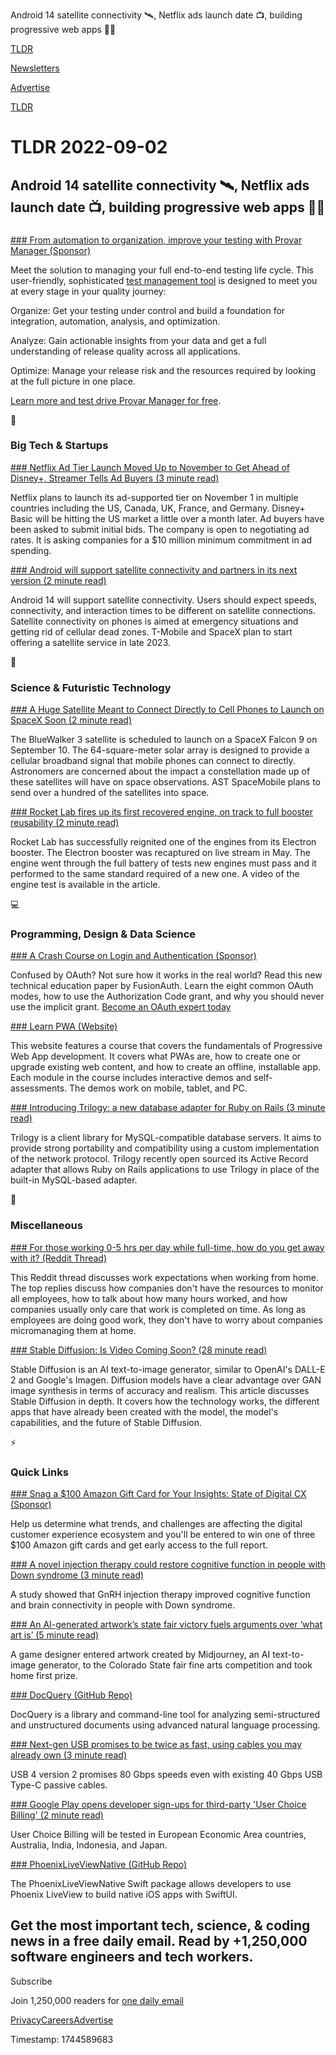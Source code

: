 Android 14 satellite connectivity 🛰️, Netflix ads launch date 📺, building progressive web apps 👨‍💻

[TLDR](/)

[Newsletters](/newsletters)

[Advertise](https://advertise.tldr.tech/)

[TLDR](/)

# TLDR 2022-09-02

## Android 14 satellite connectivity 🛰️, Netflix ads launch date 📺, building progressive web apps 👨‍💻

### 

[### From automation to organization, improve your testing with Provar Manager (Sponsor)](https://bit.ly/3cfohxn)

Meet the solution to managing your full end-to-end testing life cycle. This user-friendly, sophisticated [test management tool](https://bit.ly/3CFOHXN) is designed to meet you at every stage in your quality journey:

Organize: Get your testing under control and build a foundation for integration, automation, analysis, and optimization.

Analyze: Gain actionable insights from your data and get a full understanding of release quality across all applications.

Optimize: Manage your release risk and the resources required by looking at the full picture in one place.

[Learn more and test drive Provar Manager for free](https://bit.ly/3CFOHXN).

📱

### Big Tech & Startups

[### Netflix Ad Tier Launch Moved Up to November to Get Ahead of Disney+, Streamer Tells Ad Buyers (3 minute read)](https://variety.com/2022/digital/news/netflix-ad-tier-launch-november-1235357465/?utm_source=tldrnewsletter)

Netflix plans to launch its ad-supported tier on November 1 in multiple countries including the US, Canada, UK, France, and Germany. Disney+ Basic will be hitting the US market a little over a month later. Ad buyers have been asked to submit initial bids. The company is open to negotiating ad rates. It is asking companies for a $10 million minimum commitment in ad spending.

[### Android will support satellite connectivity and partners in its next version (2 minute read)](https://9to5google.com/2022/09/01/android-14-satellite-support/?utm_source=tldrnewsletter)

Android 14 will support satellite connectivity. Users should expect speeds, connectivity, and interaction times to be different on satellite connections. Satellite connectivity on phones is aimed at emergency situations and getting rid of cellular dead zones. T-Mobile and SpaceX plan to start offering a satellite service in late 2023.

🚀

### Science & Futuristic Technology

[### A Huge Satellite Meant to Connect Directly to Cell Phones to Launch on SpaceX Soon (2 minute read)](https://www.cnet.com/science/space/a-huge-satellite-meant-to-connect-directly-to-cell-phones-to-launch-on-spacex-soon/?utm_source=tldrnewsletter)

The BlueWalker 3 satellite is scheduled to launch on a SpaceX Falcon 9 on September 10. The 64-square-meter solar array is designed to provide a cellular broadband signal that mobile phones can connect to directly. Astronomers are concerned about the impact a constellation made up of these satellites will have on space observations. AST SpaceMobile plans to send over a hundred of the satellites into space.

[### Rocket Lab fires up its first recovered engine, on track to full booster reusability (2 minute read)](https://techcrunch.com/2022/09/01/rocket-lab-fires-up-its-first-recovered-engine-on-track-to-full-booster-reusability/?utm_source=tldrnewsletter)

Rocket Lab has successfully reignited one of the engines from its Electron booster. The Electron booster was recaptured on live stream in May. The engine went through the full battery of tests new engines must pass and it performed to the same standard required of a new one. A video of the engine test is available in the article.

💻

### Programming, Design & Data Science

[### A Crash Course on Login and Authentication (Sponsor)](https://fusionauth.io/tech-papers/login-authentication-workflows/?utm_campaign=newsletter%20ads&amp;utm_source=tldr&amp;utm_medium=referral&amp;utm_term=workflows)

Confused by OAuth? Not sure how it works in the real world? Read this new technical education paper by FusionAuth. Learn the eight common OAuth modes, how to use the Authorization Code grant, and why you should never use the implicit grant. [Become an OAuth expert today](https://fusionauth.io/tech-papers/login-authentication-workflows/?utm_campaign=Newsletter%20Ads&utm_source=tldr&utm_medium=referral&utm_term=workflows)

[### Learn PWA (Website)](https://web.dev/learn/pwa/?utm_source=tldrnewsletter)

This website features a course that covers the fundamentals of Progressive Web App development. It covers what PWAs are, how to create one or upgrade existing web content, and how to create an offline, installable app. Each module in the course includes interactive demos and self-assessments. The demos work on mobile, tablet, and PC.

[### Introducing Trilogy: a new database adapter for Ruby on Rails (3 minute read)](https://github.blog/2022-08-25-introducing-trilogy-a-new-database-adapter-for-ruby-on-rails/?utm_source=tldrnewsletter)

Trilogy is a client library for MySQL-compatible database servers. It aims to provide strong portability and compatibility using a custom implementation of the network protocol. Trilogy recently open sourced its Active Record adapter that allows Ruby on Rails applications to use Trilogy in place of the built-in MySQL-based adapter.

🎁

### Miscellaneous

[### For those working 0-5 hrs per day while full-time, how do you get away with it? (Reddit Thread)](https://www.reddit.com/r/cscareerquestions/comments/x3bgzm/for_those_working_05_hrs_per_day_while_fulltime/?utm_source=tldrnewsletter)

This Reddit thread discusses work expectations when working from home. The top replies discuss how companies don't have the resources to monitor all employees, how to talk about how many hours worked, and how companies usually only care that work is completed on time. As long as employees are doing good work, they don't have to worry about companies micromanaging them at home.

[### Stable Diffusion: Is Video Coming Soon? (28 minute read)](https://metaphysic.ai/stable-diffusion-is-video-coming-soon/?utm_source=tldrnewsletter)

Stable Diffusion is an AI text-to-image generator, similar to OpenAI's DALL-E 2 and Google's Imagen. Diffusion models have a clear advantage over GAN image synthesis in terms of accuracy and realism. This article discusses Stable Diffusion in depth. It covers how the technology works, the different apps that have already been created with the model, the model's capabilities, and the future of Stable Diffusion.

⚡

### Quick Links

[### Snag a $100 Amazon Gift Card for Your Insights: State of Digital CX (Sponsor)](https://simplermedia.sjc1.qualtrics.com/jfe/form/sv_3uflsmwudoapbt8?source=tldr.tech&amp;medium=email&amp;campaign=tldr-090122-ac)

Help us determine what trends, and challenges are affecting the digital customer experience ecosystem and you'll be entered to win one of three $100 Amazon gift cards and get early access to the full report.

[### A novel injection therapy could restore cognitive function in people with Down syndrome (3 minute read)](https://interestingengineering.com/health/a-novel-injection-therapy-could-restore-cognitive-function-in-people-with-down-syndrome?utm_source=tldrnewsletter)

A study showed that GnRH injection therapy improved cognitive function and brain connectivity in people with Down syndrome.

[### An AI-generated artwork’s state fair victory fuels arguments over ‘what art is’ (5 minute read)](https://www.theverge.com/2022/9/1/23332684/ai-generated-artwork-wins-state-fair-competition-colorado?scrolla=5eb6d68b7fedc32c19ef33b4?utm_source=tldrnewsletter)

A game designer entered artwork created by Midjourney, an AI text-to-image generator, to the Colorado State fair fine arts competition and took home first prize.

[### DocQuery (GitHub Repo)](https://github.com/impira/docquery?utm_source=tldrnewsletter)

DocQuery is a library and command-line tool for analyzing semi-structured and unstructured documents using advanced natural language processing.

[### Next-gen USB promises to be twice as fast, using cables you may already own (3 minute read)](https://www.theverge.com/2022/9/1/23332838/usb-4-version-2-80-gbps-thunderbolt?scrolla=5eb6d68b7fedc32c19ef33b4?utm_source=tldrnewsletter)

USB 4 version 2 promises 80 Gbps speeds even with existing 40 Gbps USB Type-C passive cables.

[### Google Play opens developer sign-ups for third-party 'User Choice Billing' (2 minute read)](https://9to5google.com/2022/09/01/google-play-user-billing-sign-up/?utm_source=tldrnewsletter)

User Choice Billing will be tested in European Economic Area countries, Australia, India, Indonesia, and Japan.

[### PhoenixLiveViewNative (GitHub Repo)](https://github.com/liveviewnative/liveview-client-swiftui?utm_source=tldrnewsletter)

The PhoenixLiveViewNative Swift package allows developers to use Phoenix LiveView to build native iOS apps with SwiftUI.

## Get the most important tech, science, & coding news in a free daily email. Read by +1,250,000 software engineers and tech workers.

Subscribe

Join 1,250,000 readers for [one daily email](/api/latest/tech)

[Privacy](/privacy)[Careers](https://jobs.ashbyhq.com/tldr.tech)[Advertise](/tech/advertise)

Timestamp: 1744589683